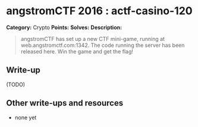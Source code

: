 # angstromCTF 2016 : actf-casino-120

**Category:** Crypto
**Points:** 
**Solves:** 
**Description:**

> angstromCTF has set up a new CTF mini-game, running at web.angstromctf.com:1342. The code running the server has been released here. Win the game and get the flag! 
> 


## Write-up

(TODO)

## Other write-ups and resources

* none yet
